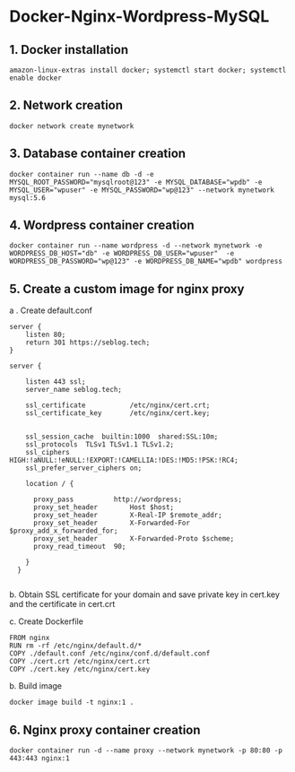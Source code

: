 # Docker-Nginx-Wordpress-MySQL


## 1. Docker installation

```
amazon-linux-extras install docker; systemctl start docker; systemctl enable docker
```

## 2. Network creation

```
docker network create mynetwork
```

## 3. Database container creation

```
docker container run --name db -d -e MYSQL_ROOT_PASSWORD="mysqlroot@123" -e MYSQL_DATABASE="wpdb" -e MYSQL_USER="wpuser" -e MYSQL_PASSWORD="wp@123" --network mynetwork mysql:5.6
```

## 4. Wordpress container creation

```
docker container run --name wordpress -d --network mynetwork -e WORDPRESS_DB_HOST="db" -e WORDPRESS_DB_USER="wpuser"  -e WORDPRESS_DB_PASSWORD="wp@123" -e WORDPRESS_DB_NAME="wpdb" wordpress
```

## 5. Create a custom image for nginx proxy

 a . Create default.conf

```
server {
    listen 80;
    return 301 https://seblog.tech;
}

server {

    listen 443 ssl;
    server_name seblog.tech;

    ssl_certificate           /etc/nginx/cert.crt;
    ssl_certificate_key       /etc/nginx/cert.key;


    ssl_session_cache  builtin:1000  shared:SSL:10m;
    ssl_protocols  TLSv1 TLSv1.1 TLSv1.2;
    ssl_ciphers HIGH:!aNULL:!eNULL:!EXPORT:!CAMELLIA:!DES:!MD5:!PSK:!RC4;
    ssl_prefer_server_ciphers on;

    location / {
	
	  proxy_pass          http://wordpress;
      proxy_set_header        Host $host;
      proxy_set_header        X-Real-IP $remote_addr;
      proxy_set_header        X-Forwarded-For $proxy_add_x_forwarded_for;
      proxy_set_header        X-Forwarded-Proto $scheme;
      proxy_read_timeout  90;

    }
  }
  
  ```
b. Obtain SSL certificate for your domain and save private key in cert.key and the certificate in cert.crt

c. Create Dockerfile

```
FROM nginx
RUN rm -rf /etc/nginx/default.d/*
COPY ./default.conf /etc/nginx/conf.d/default.conf
COPY ./cert.crt /etc/nginx/cert.crt
COPY ./cert.key /etc/nginx/cert.key
```


b. Build image 

```
docker image build -t nginx:1 .
```


## 6. Nginx proxy container creation

```
docker container run -d --name proxy --network mynetwork -p 80:80 -p 443:443 nginx:1
```


